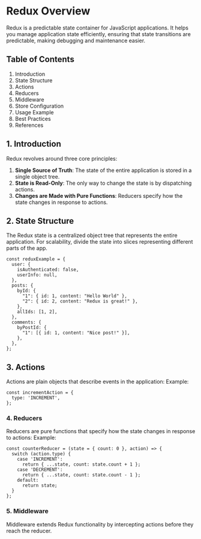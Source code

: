 # Redux Overview

Redux is a predictable state container for JavaScript applications. It helps you manage application state efficiently, ensuring that state transitions are predictable, making debugging and maintenance easier.

## Table of Contents

1. Introduction  
2. State Structure  
3. Actions  
4. Reducers  
5. Middleware  
6. Store Configuration  
7. Usage Example  
8. Best Practices  
9. References  

## 1. Introduction

Redux revolves around three core principles:  

1. **Single Source of Truth**: The state of the entire application is stored in a single object tree.  
2. **State is Read-Only**: The only way to change the state is by dispatching actions.  
3. **Changes are Made with Pure Functions**: Reducers specify how the state changes in response to actions.  

## 2. State Structure

The Redux state is a centralized object tree that represents the entire application. For scalability, divide the state into slices representing different parts of the app.  

```
const reduxExample = {
  user: {
    isAuthenticated: false,
    userInfo: null,
  },
  posts: {
    byId: {
      "1": { id: 1, content: "Hello World" },
      "2": { id: 2, content: "Redux is great!" },
    },
    allIds: [1, 2],
  },
  comments: {
    byPostId: {
      "1": [{ id: 1, content: "Nice post!" }],
    },
  },
};
```
## 3. Actions
Actions are plain objects that describe events in the application:
Example:
```
const incrementAction = {
  type: 'INCREMENT',
};
```
### 4. Reducers
Reducers are pure functions that specify how the state changes in response to actions:
Example:
```
const counterReducer = (state = { count: 0 }, action) => {
  switch (action.type) {
    case 'INCREMENT':
      return { ...state, count: state.count + 1 };
    case 'DECREMENT':
      return { ...state, count: state.count - 1 };
    default:
      return state;
  }
};
```
### 5. Middleware
Middleware extends Redux functionality by intercepting actions before they reach the reducer.
